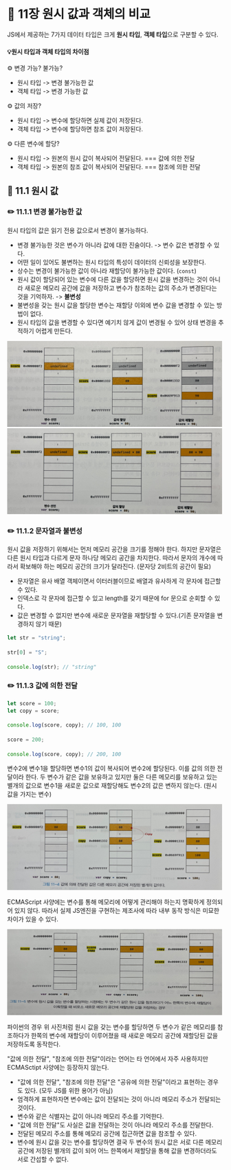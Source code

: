 # 📕 11장 원시 값과 객체의 비교

JS에서 제공하는 7가지 데이터 타입은 크게 **원시 타입**, **객체 타입**으로 구분할 수 있다.

#### 💡원시 타입과 객체 타입의 차이점

⚙️ 변경 가능? 불가능?

- 원시 타입 -> 변경 불가능한 값
- 객체 타입 -> 변경 가능한 값

⚙️ 값의 저장?

- 원시 타입 -> 변수에 할당하면 실제 값이 저장된다.
- 객체 타입 -> 변수에 할당하면 참조 값이 저장된다.

⚙️ 다른 변수에 할당?

- 원시 타입 -> 원본의 원시 값이 복사되어 전달된다. === 값에 의한 전달
- 객체 타입 -> 원본의 참조 값이 복사되어 전달된다. === 참조에 의한 전달

## 📝 11.1 원시 값

### ✏️ 11.1.1 변경 불가능한 값

원시 타입의 값은 읽기 전용 값으로서 변경이 불가능하다.

- 변경 불가능한 것은 변수가 아니라 값에 대한 진술이다. -> 변수 값은 변경할 수 있다.
- 어떤 일이 있어도 불변하는 원시 타입의 특성이 데이터의 신뢰성을 보장한다.
- 상수는 변경이 불가능한 값이 아니라 재할당이 불가능한 값이다. (`const`)
- 원시 값이 할당되어 있는 변수에 다른 값을 할당하면 원시 값을 변경하는 것이 아니라 새로운 메모리 공간에 값을 저장하고 변수가 참조하는 값의 주소가 변경된다는 것을 기억하자. -> **불변성**
- 불변성을 갖는 원시 값을 할당한 변수는 재할당 이외에 변수 값을 변경할 수 있는 방법이 없다.
- 원시 타입의 값을 변경할 수 있다면 예기치 않게 값이 변경될 수 있어 상태 변경을 추적하기 어렵게 만든다.

<img width="500" height="200" src="./img_11/원시값은변경불가능.jpeg" alt="원시 값은 변경 불가능">
<img width="500" height="200" src="./img_11/변경가능한원시값.jpeg" alt="변경 가능한 원시 값">

### ✏️ 11.1.2 문자열과 불변성

원시 값을 저장하기 위해서는 먼저 메모리 공간을 크기를 정해야 한다. 하지만 문자열은 다른 원시 타입과 다르게 문자 하나당 메모리 공간을 차지한다. 따라서 문자의 개수에 따라서 확보해야 하는 메모리 공간의 크기가 달라진다. (문자당 2비트의 공간이 필요)

- 문자열은 유사 배열 객체이면서 이터러블이므로 배열과 유사하게 각 문자에 접근할 수 있다.
- 인덱스로 각 문자에 접근할 수 있고 length를 갖기 때문에 for 문으로 순회할 수 있다.
- 값은 변경할 수 없지만 변수에 새로운 문자열을 재할당할 수 있다.(기존 문자열을 변경하지 않기 때문)

```js
let str = "string";

str[0] = "S";

console.log(str); // "string"
```

### ✏️ 11.1.3 값에 의한 전달

```js
let score = 100;
let copy = score;

console.log(score, copy); // 100, 100

score = 200;

console.log(score, copy); // 200, 100
```

변수2에 변수1을 할당하면 변수1의 값이 복사되어 변수2에 할당된다. 이를 값의 의한 전달이라 한다. 두 변수가 같은 값을 보유하고 있지만 둘은 다른 메모리를 보유하고 있는 별개의 값으로 변수1을 새로운 값으로 재할당해도 변수2의 값은 변하지 않는다. (원시 값을 가지는 변수)

<img src="./Img_11/처음부터별개의메모리.jpeg" width="500" height="200">

ECMAScript 사양에는 변수를 통해 메모리에 어떻게 관리해야 하는지 명확하게 정의되어 있지 않다. 따라서 실제 JS엔진을 구현하는 제조사에 따라 내부 동작 방식은 미묘한 차이가 있을 수 있다.

<img src="./Img_11/재할당이후별개의메모리.jpeg" width="500" height="200">

파이썬의 경우 위 사진처럼 원시 값을 갖는 변수를 할당하면 두 변수가 같은 메모리를 참조하다가 한쪽의 변수에 재할당이 이루어졌을 때 새로운 메모리 공간에 재할당된 값을 저장하도록 동작한다.

"값에 의한 전달", "참조에 의한 전달"이라는 언어는 타 언어에서 자주 사용하지만 ECMASctipt 사양에는 등장하지 않는다.

- "값에 의한 전달", "참조에 의한 전달"은 "공유에 의한 전달"이라고 표현하는 경우도 있다. (모두 JS를 위한 용어가 아님)
- 엄격하게 표현하자면 변수에는 값이 전달되는 것이 아니라 메모리 주소가 전달되는 것이다.
- 변수와 같은 식별자는 값이 아니라 메모리 주소를 기억한다.
- "값에 의한 전달"도 사실은 값을 전달하는 것이 아니라 메모리 주소를 전달한다.
- 전달된 메모리 주소를 통해 메모리 공간에 접근하면 값을 참조할 수 있다.
- 변수에 원시 값을 갖는 변수를 할당하면 결국 두 변수의 원시 값은 서로 다른 메모리 공간에 저장된 별개의 값이 되어 어느 한쪽에서 재할당을 통해 값을 변경하더라도 서로 간섭할 수 없다.
